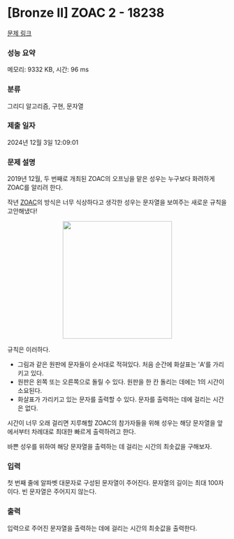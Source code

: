 # [Bronze II] ZOAC 2 - 18238 

[문제 링크](https://www.acmicpc.net/problem/18238) 

### 성능 요약

메모리: 9332 KB, 시간: 96 ms

### 분류

그리디 알고리즘, 구현, 문자열

### 제출 일자

2024년 12월 3일 12:09:01

### 문제 설명

<p>2019년 12월, 두 번째로 개최된 ZOAC의 오프닝을 맡은 성우는 누구보다 화려하게 ZOAC를 알리려 한다.</p>

<p>작년 <a href="https://www.acmicpc.net/problem/16719">ZOAC</a>의 방식은 너무 식상하다고 생각한 성우는 문자열을 보여주는 새로운 규칙을 고안해냈다!</p>

<p style="text-align: center;"><img alt="" src="https://upload.acmicpc.net/f99f5b2c-b465-46bc-90b4-7e01c5e7ea1d/-/preview/" style="width: 250px; height: 269px;"></p>

<p>규칙은 이러하다.</p>

<ul>
	<li>그림과 같은 원판에 문자들이 순서대로 적혀있다. 처음 순간에 화살표는 'A'를 가리키고 있다.</li>
	<li>원판은 왼쪽 또는 오른쪽으로 돌릴 수 있다. 원판을 한 칸 돌리는 데에는 1의 시간이 소요된다.</li>
	<li>화살표가 가리키고 있는 문자를 출력할 수 있다. 문자를 출력하는 데에 걸리는 시간은 없다.</li>
</ul>

<p>시간이 너무 오래 걸리면 지루해할 ZOAC의 참가자들을 위해 성우는 해당 문자열을 앞에서부터 차례대로 최대한 빠르게 출력하려고 한다.</p>

<p>바쁜 성우를 위하여 해당 문자열을 출력하는 데 걸리는 시간의 최솟값을 구해보자.</p>

### 입력 

 <p>첫 번째 줄에 알파벳 대문자로 구성된 문자열이 주어진다. 문자열의 길이는 최대 100자이다. 빈 문자열은 주어지지 않는다.</p>

### 출력 

 <p>입력으로 주어진 문자열을 출력하는 데에 걸리는 시간의 최솟값을 출력한다.</p>

